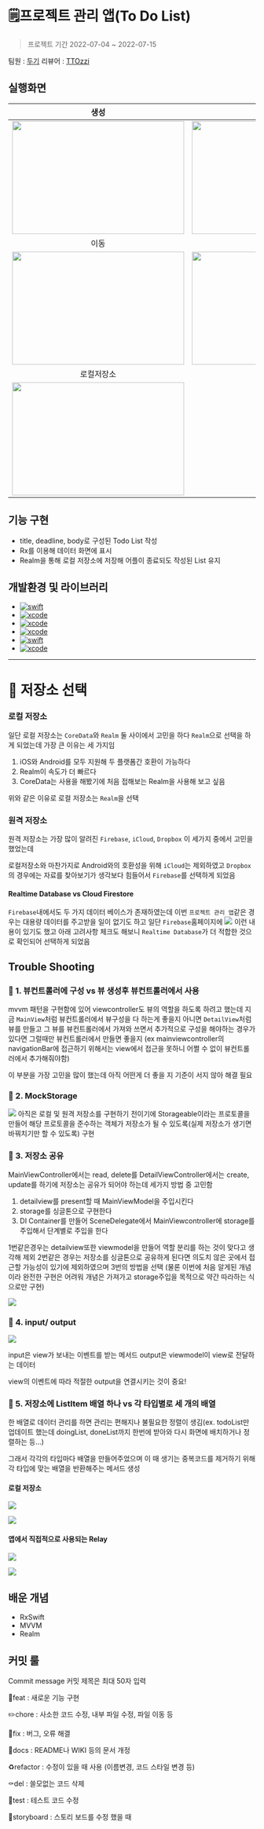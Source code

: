 # 🗒프로젝트 관리 앱(To Do List)
> 프로젝트 기간 2022-07-04 ~ 2022-07-15

팀원 : [두기](https://github.com/doogie97)
리뷰어 : [TTOzzi](https://github.com/TTOzzi)

## 실행화면

|생성|수정|
|:-:|:-:|
|<img src="https://i.imgur.com/WhqnkEB.gif" width="350" height="230"/>|<img src="https://i.imgur.com/6rnvT2M.gif" width="350" height="230"/>|
|이동|삭제|
|<img src="https://i.imgur.com/QmVBxdd.gif" width="350" height="230"/>|<img src="https://i.imgur.com/y2HHGq2.gif" width="350" height="230"/>|
|로컬저장소|원격저장소|
|<img src="https://user-images.githubusercontent.com/82325822/180371884-de5660f6-63b4-4d07-95d6-fe84a560929d.gif" width="350" height="230"/>|추가 예정|

## 기능 구현
- title, deadline, body로 구성된 Todo List 작성
- Rx를 이용해 데이터 화면에 표시
- Realm을 통해 로컬 저장소에 저장해 어플이 종료되도 작성된 List 유지

## 개발환경 및 라이브러리
- [![swift](https://img.shields.io/badge/swift-5.6-orange)]()
- [![xcode](https://img.shields.io/badge/Xcode-13.2-blue)]()
- [![xcode](https://img.shields.io/badge/RxSwift-6.5-hotpink)]()
- [![xcode](https://img.shields.io/badge/SnapKit-5.6-skyblue)]()
- [![swift](https://img.shields.io/badge/Realm-10.28.2-pink)]()
- [![xcode](https://img.shields.io/badge/SwiftLint-red)]()
***

# 📌  저장소 선택
### 로컬 저장소
일단 로컬 저장소는 `CoreData`와 `Realm` 둘 사이에서 고민을 하다 `Realm`으로 선택을 하게 되었는데 
가장 큰 이유는 세 가지임
1. iOS와 Android를 모두 지원해 두 플랫폼간 호환이 가능하다
2. Realm이 속도가 더 빠르다
3. CoreData는 사용을 해봤기에 처음 접해보는 Realm을 사용해 보고 싶음

위와 같은 이유로 로컬 저장소는 `Realm`을 선택


### 원격 저장소
원격 저장소는 가장 많이 알려진 `Firebase`, `iCloud`, `Dropbox` 이 세가지 중에서 고민을 했었는데

로컬저장소와 마찬가지로 Android와의 호환성을 위해 `iCloud`는 제외하였고 `Dropbox`의 경우에는 자료를 찾아보기가 생각보다 힘들어서 `Firebase`를 선택하게 되었음

#### Realtime Database vs  Cloud Firestore
`Firebase`내에서도 두 가지 데이터 베이스가 존재하였는데 이번 `프로젝트 관리 앱`같은 경우는 대용량 데이터를 주고받을 일이 없기도 하고 일단 `Firebase`홈페이지에
![](https://i.imgur.com/wjCcxwx.png)
이런 내용이 있기도 했고 아래 고려사항 체크도 해보니 `Realtime Database`가 더 적합한 것으로 확인되어 선택하게 되었음


## Trouble Shooting
### 📌 1. 뷰컨트롤러에 구성 vs 뷰 생성후 뷰컨트롤러에서 사용
mvvm 패턴을 구현함에 있어 viewcontroller도 뷰의 역할을 하도록 하려고 했는데 지금 
`MainView`처럼 뷰컨트롤러에서 뷰구성을 다 하는게 좋을지 
아니면 `DetailView`처럼 뷰를 만들고 그 뷰를 뷰컨트롤러에서 가져와 쓰면서 추가적으로 구성을 해야하는 경우가 있다면 그럴때만 뷰컨트롤러에서 만들면 좋을지
(ex mainviewcontroller의 navigationBar에 접근하기 위해서는 view에서 접근을 못하니 어쩔 수 없이 뷰컨트롤러에서 추가해줘야함) 

이 부분을 가장 고민을 많이 했는데 아직 어떤게 더 좋을 지 기준이 서지 않아 해결 필요

### 📌 2. MockStorage
![](https://i.imgur.com/adnJzRz.png)
아직은 로컬 및 원격 저장소를 구현하기 전이기에 Storageable이라는 프로토콜을 만들어 해당 프로토콜을 준수하는 객체가 저장소가 될 수 있도록(실제 저장소가 생기면 바꿔치기만 할 수 있도록) 구현

### 📌 3. 저장소 공유
MainViewController에서는 read, delete를 DetailViewController에서는 create, update를 하기에 저장소는 공유가 되어야 하는데 세가지 방법 중 고민함

1. detailview를 present할 때 MainViewModel을 주입시킨다
2. storage를 싱글톤으로 구현한다
3. DI Container를 만들어 SceneDelegate에서 MainViewcontroller에 storage를 주입해서 단계별로 주입을 한다

1번같은경우는 detailview또한 viewmodel을 만들어 역할 분리를 하는 것이 맞다고 생각해 제외
2번같은 경우는 저장소를 싱글톤으로 공유하게 된다면 의도치 않은 곳에서 접근할 가능성이 있기에 제외하였으며 3번의 방법을 선택
(물론 이번에 처음 알게된 개념이라 완전한 구현은 어려워 개념은 가져가고 storage주입을 목적으로 약간 따라하는 식으로만 구현)

![](https://i.imgur.com/rz7mZOU.png)

### 📌 4. input/ output

![](https://i.imgur.com/xsAgDge.png)

input은 view가 보내는 이벤트를 받는 메서드
output은 viewmodel이 view로 전달하는 데이터

view의 이벤트에 따라 적절한 output을 연결시키는 것이 중요!

### 📌 5. 저장소에 ListItem 배열 하나 vs 각 타입별로 세 개의 배열
한 배열로 데이터 관리를 하면 관리는 편해지나 불필요한 정렬이 생김(ex. todoList만 업데이트 했는데 doingList, doneList까지 한번에 받아와 다시 화면에 배치하거나 정렬하는 등...)

그래서 각각의 타입마다 배열을 만들어주었으며 이 때 생기는 중복코드를 제거하기 위해 각 타입에 맞는 배열을 반환해주는 메서드 생성


#### 로컬 저장소
![](https://i.imgur.com/atloxdb.png)

![](https://i.imgur.com/2tUT0RE.png)


#### 앱에서 직접적으로 사용되는 Relay
![](https://i.imgur.com/WG376pT.png)

![](https://i.imgur.com/FTySTO7.png)


## 배운 개념
- RxSwift
- MVVM
- Realm

## 커밋 룰
Commit message
커밋 제목은 최대 50자 입력

💎feat : 새로운 기능 구현

✏️chore : 사소한 코드 수정, 내부 파일 수정, 파일 이동 등

🔨fix : 버그, 오류 해결

📝docs : README나 WIKI 등의 문서 개정

♻️refactor : 수정이 있을 때 사용 (이름변경, 코드 스타일 변경 등)

⚰️del : 쓸모없는 코드 삭제

🔬test : 테스트 코드 수정

📱storyboard : 스토리 보드를 수정 했을 때
